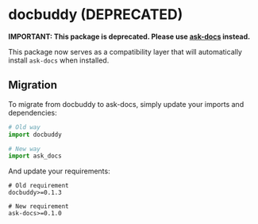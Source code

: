 # docbuddy (DEPRECATED)

**IMPORTANT: This package is deprecated. Please use [ask-docs](https://pypi.org/project/ask-docs/) instead.**

This package now serves as a compatibility layer that will automatically install `ask-docs` when installed.

## Migration

To migrate from docbuddy to ask-docs, simply update your imports and dependencies:

```python
# Old way
import docbuddy

# New way
import ask_docs
```

And update your requirements:

```
# Old requirement
docbuddy>=0.1.3

# New requirement
ask-docs>=0.1.0
```